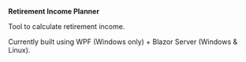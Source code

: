 **Retirement Income Planner**

Tool to calculate retirement income.

Currently built using WPF (Windows only) + Blazor Server (Windows & Linux).
